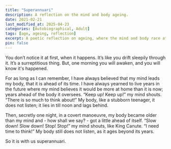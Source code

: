 ```yaml
---
title: "Superannuari"
description: A reflection on the mind and body ageing.
date: 2021-02-21
last_modified_at: 2025-04-23
categories: [Autobiographical, Adult]
tags: [age, ageing, reflection]
excerpt: A poetic reflection on ageing, where the mind and body race at odds, leaving me a superannuari.
pin: false
---
```


You don’t notice it at first, when it happens. It’s like you drift sleepily through it. It’s a surreptitious thing. But, one morning you will awaken, and you will know it's happened. 

For as long as I can remember, I have always believed that my mind leads my body, that it is ahead of its time. I have always yearned to live years in the future where my mind believes it would be more at home than it is now; years ahead of the body it oversees. “Keep up! Keep up!” my mind shouts. “There is so much to think about!” My body, like a stubborn teenager, it does not listen; it lies in till noon and lags behind.

Then, secretly one night, in a covert manoeuvre, my body became older than my mind and - how shall we say? - got a little ahead of itself. “Slow down! Slow down! Stop! Stop!” my mind shouts, like King Canute. “I need time to think!” My body still does not listen, as it ages beyond its years.

So it is with us superannuari.
